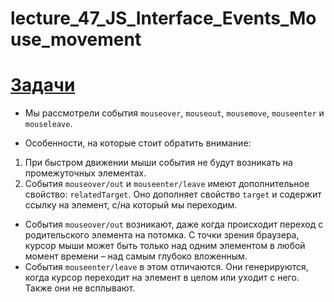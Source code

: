 # lecture_47_JS_Interface_Events_Mouse_movement  

#  [Задачи ](https://github.com/schoolteacherMP/lecture_47_JS_Interface_Events_Mouse_movement/blob/main/tasks.md)   

-  Мы рассмотрели события `mouseover`, `mouseout`, `mousemove`, `mouseenter` и `mouseleave`.  

-  Особенности, на которые стоит обратить внимание:  

1.  При быстром движении мыши события не будут возникать на промежуточных элементах.  
2. События `mouseover/out` и `mouseenter/leave` имеют дополнительное свойство: `relatedTarget`. Оно дополняет свойство `target` и содержит ссылку на элемент, с/на который мы переходим.  
-  События `mouseover/out` возникают, даже когда происходит переход с родительского элемента на потомка. С точки зрения браузера, курсор мыши может быть только над одним элементом в любой момент времени – над самым глубоко вложенным.  
-  События `mouseenter/leave` в этом отличаются. Они генерируются, когда курсор переходит на элемент в целом или уходит с него. Также они не всплывают.  

